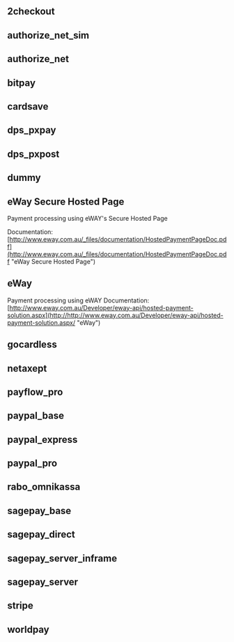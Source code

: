 ## 2checkout

## authorize_net_sim

## authorize_net

## bitpay

## cardsave

## dps_pxpay

## dps_pxpost

## dummy


## eWay Secure Hosted Page

Payment processing using eWAY's Secure Hosted Page

Documentation: [http://www.eway.com.au/_files/documentation/HostedPaymentPageDoc.pdf](http://www.eway.com.au/_files/documentation/HostedPaymentPageDoc.pdf "eWay Secure Hosted Page")

## eWay

Payment processing using eWAY
Documentation: [http://www.eway.com.au/Developer/eway-api/hosted-payment-solution.aspx](http://http://www.eway.com.au/Developer/eway-api/hosted-payment-solution.aspx/ "eWay") 

## gocardless

## netaxept

## payflow_pro

## paypal_base

## paypal_express

## paypal_pro

## rabo_omnikassa

## sagepay_base

## sagepay_direct

## sagepay_server_inframe

## sagepay_server

## stripe

## worldpay
